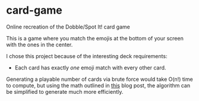 # card-game
Online recreation of the Dobble/Spot It! card game

This is a game where you match the emojis at the bottom of your screen with the ones in the center. 

I chose this project because of the interesting deck requirements:

- Each card has exactly *one* emoji match with every other card.

Generating a playable number of cards via brute force would take O(n!) time to compute, but using the math outlined in [this](https://www.petercollingridge.co.uk/blog/mathematics-toys-and-games/dobble/) blog post, the algorithm can be simplified to generate much more efficiently.
